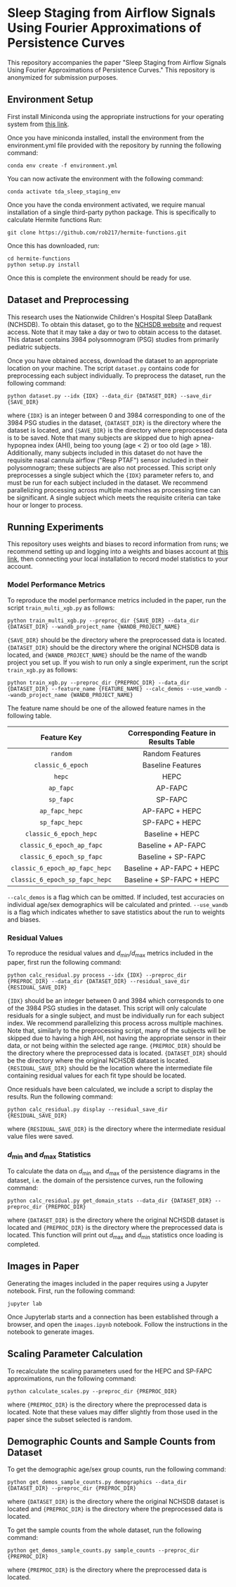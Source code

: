 # Sleep Staging from Airflow Signals Using Fourier Approximations of Persistence Curves

This repository accompanies the paper "Sleep Staging from Airflow Signals Using
Fourier Approximations of Persistence Curves." This repository is anonymized for
submission purposes.

## Environment Setup

First install Miniconda using the appropriate instructions for your operating
system from [this link](https://docs.anaconda.com/miniconda/miniconda-install/).

Once you have miniconda installed, install the environment from the
environment.yml file provided with the repository by running the following
command:

```
conda env create -f environment.yml
```

You can now activate the environment with the following command:

```
conda activate tda_sleep_staging_env
```

Once you have the conda environment activated, we require manual installation of
a single third-party python package. This is specifically to calculate Hermite
functions Run:

```
git clone https://github.com/rob217/hermite-functions.git
```

Once this has downloaded, run:

```
cd hermite-functions
python setup.py install
```

Once this is complete the environment should be ready for use.

## Dataset and Preprocessing

This research uses the Nationwide Children's Hospital Sleep DataBank (NCHSDB).
To obtain this dataset, go to the
[NCHSDB website](https://sleepdata.org/datasets/nchsdb) and request access. Note
that it may take a day or two to obtain access to the dataset. This dataset
contains 3984 polysomnogram (PSG) studies from primarily pediatric subjects.

Once you have obtained access, download the dataset to an appropriate location
on your machine. The script `dataset.py` contains code for preprocessing each
subject individually. To preprocess the dataset, run the following command:

```
python dataset.py --idx {IDX} --data_dir {DATASET_DIR} --save_dir {SAVE_DIR}
```

where `{IDX}` is an integer between 0 and 3984 corresponding to one of the 3984
PSG studies in the dataset, `{DATASET_DIR}` is the directory where the dataset
is located, and `{SAVE_DIR}` is the directory where preprocessed data is to be
saved. Note that many subjects are skipped due to high apnea-hypopnea index
(AHI), being too young (age < 2) or too old (age > 18). Additionally, many
subjects included in this dataset do not have the requisite nasal cannula
airflow ("Resp PTAF") sensor included in their polysomnogram; these subjects are
also not processed. This script only preprocesses a single subject which the
`{IDX}` parameter refers to, and must be run for each subject included in the
dataset. We recommend parallelizing processing across multiple
machines as processing time can be significant. A single subject which meets
the requisite criteria can take hour or longer to process.

## Running Experiments

This repository uses weights and biases to record information from runs; we
recommend setting up and logging into a weights and biases account at [this
link](https://wandb.ai/site), then connecting your local installation to record
model statistics to your account.

### Model Performance Metrics

To reproduce the model performance metrics included in the paper, run
the script `train_multi_xgb.py` as follows:

```
python train_multi_xgb.py --preproc_dir {SAVE_DIR} --data_dir {DATASET_DIR} --wandb_project_name {WANDB_PROJECT_NAME}
```

`{SAVE_DIR}` should be the directory where the preprocessed data is located.
`{DATASET_DIR}` should be the directory where the original NCHSDB data is
located, and `{WANDB_PROJECT_NAME}` should be the name of the wandb project you
set up. If you wish to run only a single experiment, run the script
`train_xgb.py` as follows:

```
python train_xgb.py --preproc_dir {PREPROC_DIR} --data_dir {DATASET_DIR} --feature_name {FEATURE_NAME} --calc_demos --use_wandb --wandb_project_name {WANDB_PROJECT_NAME}
```

The feature name should be one of the allowed feature names in the following
table.

|          Feature Key           | Corresponding Feature in Results Table |
| :----------------------------: | :------------------------------------: |
|            `random`            |            Random Features             |
|       `classic_6_epoch`        |           Baseline Features            |
|             `hepc`             |                  HEPC                  |
|           `ap_fapc`            |                AP-FAPC                 |
|           `sp_fapc`            |                SP-FAPC                 |
|         `ap_fapc_hepc`         |             AP-FAPC + HEPC             |
|         `sp_fapc_hepc`         |             SP-FAPC + HEPC             |
|     `classic_6_epoch_hepc`     |            Baseline + HEPC             |
|   `classic_6_epoch_ap_fapc`    |           Baseline + AP-FAPC           |
|   `classic_6_epoch_sp_fapc`    |           Baseline + SP-FAPC           |
| `classic_6_epoch_ap_fapc_hepc` |       Baseline + AP-FAPC + HEPC        |
| `classic_6_epoch_sp_fapc_hepc` |       Baseline + SP-FAPC + HEPC        |

`--calc_demos` is a flag which can be omitted. If included, test accuracies on
individual age/sex demographics will be calculated and printed. `--use_wandb`
is a flag which indicates whether to save statistics about the run to weights
and biases.

### Residual Values

To reproduce the residual values and $d_{\text{min}}$/$d_{\text{max}}$ metrics
included in the paper, first run the following command:

```
python calc_residual.py process --idx {IDX} --preproc_dir {PREPROC_DIR} --data_dir {DATASET_DIR} --residual_save_dir {RESIDUAL_SAVE_DIR}
```

`{IDX}` should be an integer between 0 and 3984 which corresponds to one of the
3984 PSG studies in the dataset. This script will only calculate residuals for a
single subject, and must be individually run for each subject index. We
recommend parallelizing this process across multiple machines. Note that,
similarly to the preprocessing script, many of the subjects will be skipped due
to having a high AHI, not having the appropriate sensor in their data, or not
being within the selected age range. `{PREPROC_DIR}` should be the directory
where the preprocessed data is located. `{DATASET_DIR}` should be the directory
where the original NCHSDB dataset is located. `{RESIDUAL_SAVE_DIR}` should be
the location where the intermediate file containing residual values for each fit
type should be located.

Once residuals have been calculated, we include a script to display the results.
Run the following command:

```
python calc_residual.py display --residual_save_dir {RESIDUAL_SAVE_DIR}
```

where `{RESIDUAL_SAVE_DIR}` is the directory where the intermediate residual
value files were saved.

### $d_{\text{min}}$ and $d_{\text{max}}$ Statistics

To calculate the data on $d_{\text{min}}$ and $d_{\text{max}}$ of the
persistence diagrams in the dataset, i.e. the domain of the persistence curves,
run the following command:

```
python calc_residual.py get_domain_stats --data_dir {DATASET_DIR} --preproc_dir {PREPROC_DIR}
```

where `{DATASET_DIR}` is the directory where the original NCHSDB dataset is
located and `{PREPROC_DIR}` is the directory where the preprocessed data is
located. This function will print out $d_{\text{max}}$ and $d_{\text{min}}$
statistics once loading is completed.

## Images in Paper

Generating the images included in the paper requires using a Jupyter notebook.
First, run the following command:

```
jupyter lab
```

Once Jupyterlab starts and a connection has been established through a browser,
and open the `images.ipynb` notebook. Follow the instructions in the notebook to
generate images.

## Scaling Parameter Calculation

To recalculate the scaling parameters used for the HEPC and SP-FAPC
approximations, run the following command:

```
python calculate_scales.py --preproc_dir {PREPROC_DIR}
```

where `{PREPROC_DIR}` is the directory where the preprocessed data is
located. Note that these values may differ slightly from those used in the paper
since the subset selected is random.

## Demographic Counts and Sample Counts from Dataset

To get the demographic age/sex group counts, run the following command:

```
python get_demos_sample_counts.py demographics --data_dir {DATASET_DIR} --preproc_dir {PREPROC_DIR}
```

where `{DATASET_DIR}` is the directory where the original NCHSDB dataset is
located and `{PREPROC_DIR}` is the directory where the preprocessed data is
located.

To get the sample counts from the whole dataset, run the following command:

```
python get_demos_sample_counts.py sample_counts --preproc_dir {PREPROC_DIR}
```

where `{PREPROC_DIR}` is the directory where the preprocessed data is
located.
